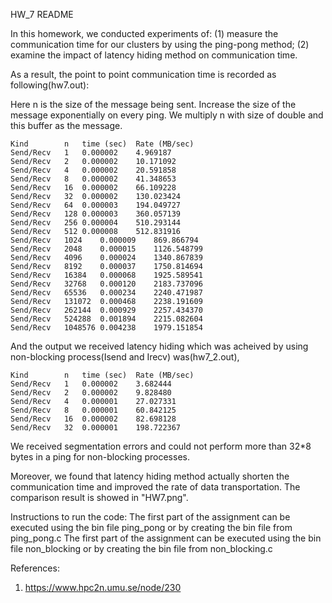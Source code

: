 HW_7 README

In this homework, we conducted experiments of:
(1) measure the communication time for our clusters by using the ping-pong method;
(2) examine the impact of latency hiding method on communication time.

As a result, the point to point communication time is recorded as following(hw7.out):

Here n is the size of the message being sent. Increase the size of the message exponentially on every ping. We multiply n with size of double and this buffer as the message.

```
Kind		n	time (sec)	Rate (MB/sec)
Send/Recv	1	0.000002	4.969187
Send/Recv	2	0.000002	10.171092
Send/Recv	4	0.000002	20.591858
Send/Recv	8	0.000002	41.348653
Send/Recv	16	0.000002	66.109228
Send/Recv	32	0.000002	130.023424
Send/Recv	64	0.000003	194.049727
Send/Recv	128	0.000003	360.057139
Send/Recv	256	0.000004	510.293144
Send/Recv	512	0.000008	512.831916
Send/Recv	1024	0.000009	869.866794
Send/Recv	2048	0.000015	1126.548799
Send/Recv	4096	0.000024	1340.867839
Send/Recv	8192	0.000037	1750.814694
Send/Recv	16384	0.000068	1925.589541
Send/Recv	32768	0.000120	2183.737096
Send/Recv	65536	0.000234	2240.471987
Send/Recv	131072	0.000468	2238.191609
Send/Recv	262144	0.000929	2257.434370
Send/Recv	524288	0.001894	2215.082604
Send/Recv	1048576	0.004238	1979.151854
```
And the output we received latency hiding which was acheived by using non-blocking process(Isend and Irecv) was(hw7_2.out),

```
Kind		n	time (sec)	Rate (MB/sec)
Send/Recv	1	0.000002	3.682444
Send/Recv	2	0.000002	9.828480
Send/Recv	4	0.000001	27.027331
Send/Recv	8	0.000001	60.842125
Send/Recv	16	0.000002	82.698128
Send/Recv	32	0.000001	198.722367
```
We received segmentation errors and could not perform more than 32*8 bytes in a ping for non-blocking processes.
 
Moreover, we found that latency hiding method actually shorten the communication time and improved the rate of data transportation. The comparison result is showed in "HW7.png".

Instructions to run the code:
The first part of the assignment can be executed using the bin file ping_pong or by creating the bin file from ping_pong.c
The first part of the assignment can be executed using the bin file non_blocking or by creating the bin file from non_blocking.c

References:
1. https://www.hpc2n.umu.se/node/230


